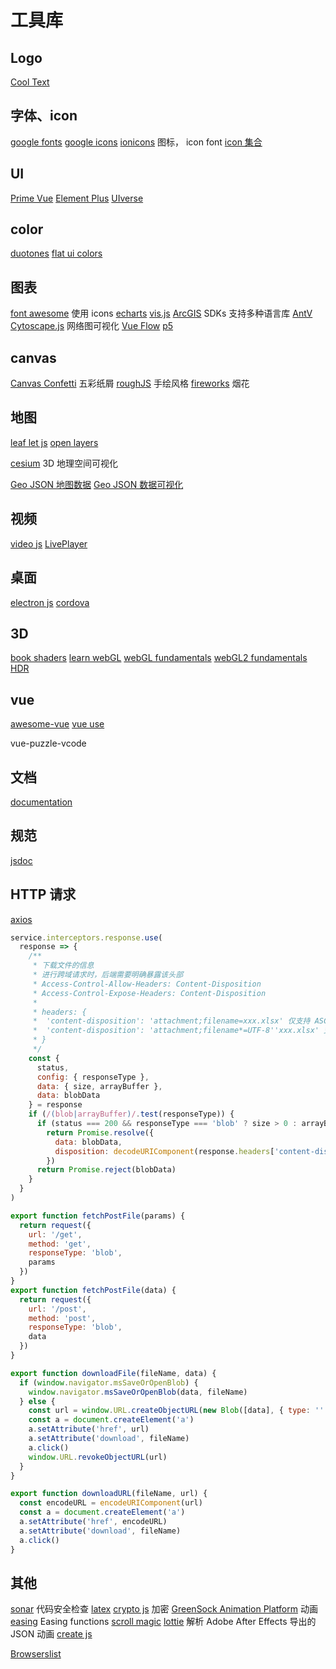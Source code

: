 # 工具库

## Logo

[Cool Text](https://cooltext.com/)

## 字体、icon

[google fonts](https://fonts.google.com/)
[google icons](https://fonts.google.com/icons)
[ionicons](https://ionic.io/ionicons) 图标， icon font
[icon 集合](https://icones.js.org/)

## UI

[Prime Vue](https://primevue.org/)
[Element Plus](https://element-plus.org/)
[UIverse](https://uiverse.io/)

## color

[duotones](https://duotones.co/)
[flat ui colors](https://flatuicolors.com/)

## 图表

[font awesome](https://fontawesome.com/) 使用 icons
[echarts](https://echarts.apache.org/zh/index.html)
[vis.js](https://visjs.org/)
[ArcGIS](https://developers.arcgis.com/) SDKs 支持多种语言库
[AntV](https://antv.antgroup.com/)
[Cytoscape.js](https://js.cytoscape.org/) 网络图可视化
[Vue Flow](https://vueflow.dev/)
[p5](https://p5js.org/)

## canvas

[Canvas Confetti](https://www.kirilv.com/canvas-confetti/) 五彩纸屑
[roughJS](https://roughjs.com/) 手绘风格
[fireworks](https://github.com/crashmax-dev/fireworks-js) 烟花

## 地图

[leaf let js](https://leafletjs.com/)
[open layers](https://openlayers.org/)

[cesium](https://cesium.com/platform/cesiumjs/) 3D 地理空间可视化

[Geo JSON 地图数据](https://datav.aliyun.com/portal/school/atlas/area_selector)
[Geo JSON 数据可视化](https://geojson.io/)

## 视频

[video js](https://docs.videojs.com/)
[LivePlayer](https://www.liveqing.com/docs/manuals/LivePlayer.html)

## 桌面

[electron js](https://www.electronjs.org/)
[cordova](https://cordova.apache.org/)

## 3D

[book shaders](https://thebookofshaders.com/)
[learn webGL](https://learnwebgl.brown37.net/)
[webGL fundamentals](https://webglfundamentals.org/webgl/lessons/zh_cn/)
[webGL2 fundamentals](https://webgl2fundamentals.org/)
[HDR](https://polyhaven.com/hdris/skies)

## vue

[awesome-vue](https://github.com/vuejs/awesome-vue)
[vue use](https://vueuse.org/)

vue-puzzle-vcode

## 文档

[documentation](https://docus.dev/)

## 规范

[jsdoc](https://www.jsdoc.com.cn/)

## HTTP 请求

[axios](https://axios-http.com/)

```js
service.interceptors.response.use(
  response => {
    /**
     * 下载文件的信息
     * 进行跨域请求时，后端需要明确暴露该头部
     * Access-Control-Allow-Headers: Content-Disposition
     * Access-Control-Expose-Headers: Content-Disposition
     * 
     * headers: {
     *  'content-disposition': 'attachment;filename=xxx.xlsx' 仅支持 ASCII，不支持中文、空格、特殊字符
     *  'content-disposition': 'attachment;filename*=UTF-8''xxx.xlsx' 支持 UTF-8 编码
     * }
     */
    const {
      status,
      config: { responseType },
      data: { size, arrayBuffer },
      data: blobData
    } = response
    if (/(blob|arrayBuffer)/.test(responseType)) {
      if (status === 200 && responseType === 'blob' ? size > 0 : arrayBuffer > 0)
        return Promise.resolve({ 
          data: blobData,
          disposition: decodeURIComponent(response.headers['content-disposition'])
        })
      return Promise.reject(blobData)
    }
  }
)

export function fetchPostFile(params) {
  return request({
    url: '/get',
    method: 'get',
    responseType: 'blob',
    params
  })
}
export function fetchPostFile(data) {
  return request({
    url: '/post',
    method: 'post',
    responseType: 'blob',
    data
  })
}

export function downloadFile(fileName, data) {
  if (window.navigator.msSaveOrOpenBlob) {
    window.navigator.msSaveOrOpenBlob(data, fileName)
  } else {
    const url = window.URL.createObjectURL(new Blob([data], { type: '' }))
    const a = document.createElement('a')
    a.setAttribute('href', url)
    a.setAttribute('download', fileName)
    a.click()
    window.URL.revokeObjectURL(url)
  }
}

export function downloadURL(fileName, url) {
  const encodeURL = encodeURIComponent(url)
  const a = document.createElement('a')
  a.setAttribute('href', encodeURL)
  a.setAttribute('download', fileName)
  a.click()
}
```

## 其他

[sonar](https://www.sonarsource.com/) 代码安全检查
[latex](https://latex.js.org/)
[crypto js](https://cryptojs.gitbook.io/) 加密
[GreenSock Animation Platform](https://gsap.com/) 动画
[easing](https://easings.net/) Easing functions
[scroll magic](https://scrollmagic.io/)
[lottie](https://airbnb.io/lottie) 解析 Adobe After Effects 导出的 JSON 动画
[create js](https://createjs.com/)

[Browserslist](https://browsersl.ist/)
